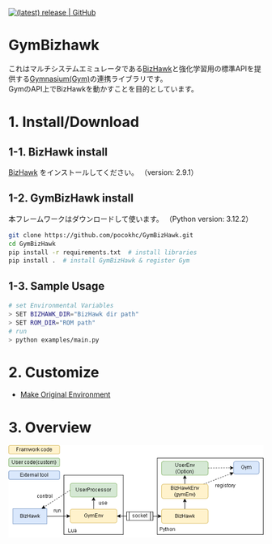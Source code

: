 

[![(latest) release | GitHub](https://img.shields.io/github/release/pocokhc/GymBizHawk.svg?logo=github&style=popout)](https://github.com/pocokhc/GymBizHawk/releases/latest)

# GymBizhawk

これはマルチシステムエミュレータである[BizHawk](https://github.com/TASEmulators/BizHawk)と強化学習用の標準APIを提供する[Gymnasium(Gym)](https://github.com/Farama-Foundation/Gymnasium/tree/main)の連携ライブラリです。  
GymのAPI上でBizHawkを動かすことを目的としています。

# 1. Install/Download
## 1-1. BizHawk install

[BizHawk](https://github.com/TASEmulators/BizHawk) をインストールしてください。
（version: 2.9.1）

## 1-2. GymBizHawk install

本フレームワークはダウンロードして使います。
（Python version: 3.12.2）

``` bash
git clone https://github.com/pocokhc/GymBizHawk.git
cd GymBizHawk
pip install -r requirements.txt  # install libraries
pip install .  # install GymBizHawk & register Gym
```

## 1-3. Sample Usage

``` bash
# set Environmental Variables
> SET BIZHAWK_DIR="BizHawk dir path"
> SET ROM_DIR="ROM path"
# run
> python examples/main.py
```

# 2. Customize

+ [Make Original Environment](https://pocokhc.github.io/GymBizHawk/pages/custom.html)


# 3. Overview

![](diagrams/overview.drawio.png)

